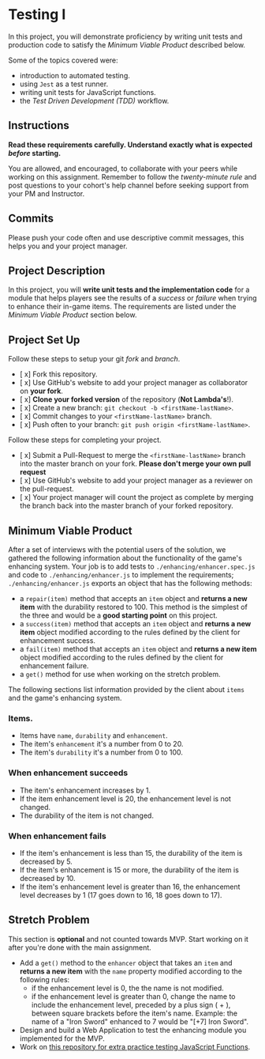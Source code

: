 # Testing I

In this project, you will demonstrate proficiency by writing unit tests and production code to satisfy the _Minimum Viable Product_ described below.

Some of the topics covered were:

-   introduction to automated testing.
-   using `Jest` as a test runner.
-   writing unit tests for JavaScript functions.
-   the _Test Driven Development (TDD)_ workflow.

## Instructions

**Read these requirements carefully. Understand exactly what is expected _before_ starting.**

You are allowed, and encouraged, to collaborate with your peers while working on this assignment. Remember to follow the _twenty-minute rule_ and post questions to your cohort's help channel before seeking support from your PM and Instructor.

## Commits

Please push your code often and use descriptive commit messages, this helps you and your project manager.

## Project Description

In this project, you will **write unit tests and the implementation code** for a module that helps players see the results of a _success_ or _failure_ when trying to enhance their in-game items. The requirements are listed under the _Minimum Viable Product_ section below.

## Project Set Up

Follow these steps to setup your git _fork_ and _branch_.

-   [ x] Fork this repository.
-   [ x] Use GitHub's website to add your project manager as collaborator on **your fork**.
-   [ x] **Clone your forked version** of the repository (**Not Lambda's**!).
-   [ x] Create a new branch: `git checkout -b <firstName-lastName>`.
-   [ x] Commit changes to your `<firstName-lastName>` branch.
-   [ x] Push often to your branch: `git push origin <firstName-lastName>`.

Follow these steps for completing your project.

-   [ x] Submit a Pull-Request to merge the `<firstName-lastName>` branch into the master branch on your fork. **Please don't merge your own pull request**
-   [ x] Use GitHub's website to add your project manager as a reviewer on the pull-request.
-   [ x] Your project manager will count the project as complete by merging the branch back into the master branch of your forked repository.

## Minimum Viable Product

After a set of interviews with the potential users of the solution, we gathered the following information about the functionality of the game's enhancing system. Your job is to add tests to `./enhancing/enhancer.spec.js` and code to `./enhancing/enhancer.js` to implement the requirements; `./enhancing/enhancer.js` exports an object that has the following methods:

-   a `repair(item)` method that accepts an `item` object and **returns a new item** with the durability restored to 100. This method is the simplest of the three and would be a **good starting point** on this project.
-   a `success(item)` method that accepts an `item` object and **returns a new item** object modified according to the rules defined by the client for enhancement success.
-   a `fail(item)` method that accepts an `item` object and **returns a new item** object modified according to the rules defined by the client for enhancement failure.
-   a `get()` method for use when working on the stretch problem.

The following sections list information provided by the client about `items` and the game's enhancing system.

### Items.

-   Items have `name`, `durability` and `enhancement`.
-   The item's `enhancement` it's a number from 0 to 20.
-   The item's `durability` it's a number from 0 to 100.

### When enhancement succeeds

-   The item's enhancement increases by 1.
-   If the item enhancement level is 20, the enhancement level is not changed.
-   The durability of the item is not changed.

### When enhancement fails

-   If the item's enhancement is less than 15, the durability of the item is decreased by 5.
-   If the item's enhancement is 15 or more, the durability of the item is decreased by 10.
-   If the item's enhancement level is greater than 16, the enhancement level decreases by 1 (17 goes down to 16, 18 goes down to 17).

## Stretch Problem

This section is **optional** and not counted towards MVP. Start working on it after you're done with the main assignment.

-   Add a `get()` method to the `enhancer` object that takes an `item` and **returns a new item** with the `name` property modified according to the following rules:
    -   if the enhancement level is 0, the the name is not modified.
    -   if the enhancement level is greater than 0, change the name to include the enhancement level, preceded by a plus sign ( + ), between square brackets before the item's name. Example: the name of a "Iron Sword" enhanced to 7 would be "[+7] Iron Sword".
-   Design and build a Web Application to test the enhancing module you implemented for the MVP.
-   Work on [this repository for extra practice testing JavaScript Functions](https://github.com/LambdaSchool/Testing).
